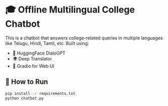 # 🎓 Offline Multilingual College Chatbot

This is a chatbot that answers college-related queries in multiple languages like Telugu, Hindi, Tamil, etc. Built using:

- 🤖 HuggingFace DialoGPT
- 🌍 Deep Translator
- 🎨 Gradio for Web UI

## 🚀 How to Run
```bash
pip install -r requirements.txt
python chatbot.py
